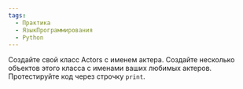 ```yaml
---
tags:
  - Практика
  - ЯзыкПрограммирования
  - Python
---
```

Создайте свой класс Actors с именем актера. Создайте несколько объектов этого класса с именами ваших любимых актеров. Протестируйте код через строчку `print`.